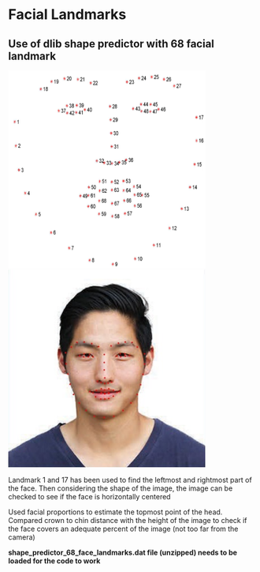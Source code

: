# Facial Landmarks 

## Use of dlib shape predictor with 68 facial landmark 

<img src="https://github.com/MahejabeenNidhi/FaceFeatures/blob/main/FacialLandmarks/facial_landmarks_68markup.jpg" width="400" height="400">

<img src="https://github.com/MahejabeenNidhi/FaceFeatures/blob/main/FacialLandmarks/landmarks.jpg" width="400" height="400">

Landmark 1 and 17 has been used to find the leftmost and rightmost part of the face. Then considering the shape of the image, the image can be checked to see if the face is horizontally centered

Used facial proportions to estimate the topmost point of the head. Compared crown to chin distance with the height of the image to check if the face covers an adequate percent of the image (not too far from the camera)



**shape_predictor_68_face_landmarks.dat file (unzipped) needs to be loaded for the code to work**
